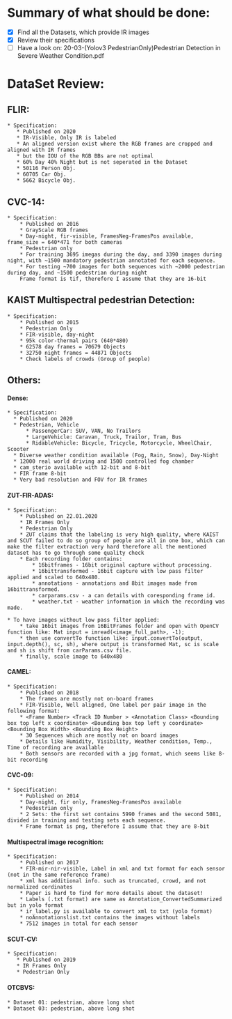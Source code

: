 Summary of what should be done:
===================================
- [x] Find all the Datasets, which provide IR images 
- [x] Review their specifications 
- [ ] Have a look on: 20-03-(Yolov3 PedestrianOnly)Pedestrian Detection in Severe Weather Condition.pdf

DataSet Review:
===================================

## FLIR:
    * Specification:
       * Published on 2020
       * IR-Visible, Only IR is labeled
       * An aligned version exist where the RGB frames are cropped and aligned with IR frames
       * but the IOU of the RGB BBs are not optimal
       * 60% Day 40% Night but is not seperated in the Dataset
       * 50116 Person Obj.
       * 60705 Car Obj.
       * 5662 Bicycle Obj.

## CVC-14:
    * Specification:
        * Published on 2016
        * GrayScale RGB frames
        * Day-night, fir-visible, FramesNeg-FramesPos available, frame_size = 640*471 for both cameras
        * Pedestrian only
        * For training 3695 imegas during the day, and 3390 images during night, with ~1500 mandatory pedestrian annotated for each sequence.
        * For testing ~700 images for both sequences with ~2000 pedestrian during day, and ~1500 pedestrian during night
        Frame format is tif, therefore I assume that they are 16-bit

## KAIST Multispectral pedestrian Detection:
    * Specification:
        * Published on 2015 
        * Pedestrian Only
        * FIR-visible, day-night
        * 95k color-thermal pairs (640*480)
        * 62578 day frames = 70679 Objects
        * 32750 night frames = 44871 Objects
        * Check labels of crowds (Group of people)

## Others:

#### Dense:
    * Specification:
      * Published on 2020
      * Pedestrian, Vehicle
          * PassengerCar: SUV, VAN, No Trailors
          * LargeVehicle: Caravan, Truck, Trailor, Tram, Bus
          * RidableVehicle: Bicycle, Tricycle, Motorcycle, WheelChair, Scooter
      * Diverse weather condition available (Fog, Rain, Snow), Day-Night
      * 12000 real world driving and 1500 controlled fog chamber
      * cam_sterio available with 12-bit and 8-bit
      * FIR frame 8-bit
      * Very bad resolution and FOV for IR frames

#### ZUT-FIR-ADAS:
    * Specification:
        * Published on 22.01.2020
        * IR Frames Only
        * Pedestrian Only
        * ZUT claims that the labeling is very high quality, where KAIST and SCUT failed to do so group of people are all in one box, which can make the filter extraction very hard therefore all the mentioned dataset has to go through some quality check
        * Each recording folder contains:
            * 16bitframes - 16bit original capture without processing.
            * 16bittransformed - 16bit capture with low pass filter applied and scaled to 640x480.
            * annotations - annotations and 8bit images made from 16bittransformed.
            * carparams.csv - a can details with coresponding frame id.
            * weather.txt - weather information in which the recording was made.
 
    * To have images without low pass filter applied:
        * take 16bit images from 16BitFrames folder and open with OpenCV function like: Mat input = imread(<image_full_path>, -1);
        * then use convertTo function like: input.convertTo(output, input.depth(), sc, sh), where output is transformed Mat, sc is scale and sh is shift from carParams.csv file.
        * finally, scale image to 640x480

#### CAMEL:
    * Specification:
        * Published on 2018
        * The frames are mostly not on-board frames
        * FIR-Visible, Well aligned, One label per pair image in the following format:
        * <Frame Number> <Track ID Number > <Annotation Class> <Bounding box top left x coordinate> <Bounding box top left y coordinate> <Bounding Box Width> <Bounding Box Height>
        * 30 Sequences which are mostly not on board images
        * Details like Humidity, Visibility, Weather condition, Temp., Time of recording are available
        * Both sensors are recorded with a jpg format, which seems like 8-bit recording

#### CVC-09:
    * Specification:
        * Published on 2014
        * Day-night, fir only, FramesNeg-FramesPos available
        * Pedestrian only
        * 2 Sets: the first set contains 5990 frames and the second 5081, divided in training and testing sets each sequence.
        * Frame format is png, therefore I assume that they are 8-bit

#### Multispectral image recognition:
    * Specification:
        * Published on 2017
        * FIR-mir-nir-visible, Label in xml and txt format for each sensor (not in the same reference frame)
        * xml has additional info. such as truncated, crowd, and not normalized cordinates
        * Paper is hard to find for more details about the dataset!
        * Labels (.txt format) are same as Annotation_ConvertedSummarized but in yolo format
        * ir_label.py is available to convert xml to txt (yolo format)
        * noAnnotationslist.txt contains the images without labels
        * 7512 images in total for each sensor

#### SCUT-CV:
    * Specification:
       * Published on 2019
       * IR Frames Only
       * Pedestrian Only

#### OTCBVS:
    * Dataset 01: pedestrian, above long shot
    * Dataset 03: pedestrian, above long shot